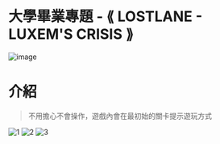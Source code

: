 # 大學畢業專題 - ⟪ LOSTLANE - LUXEM'S CRISIS ⟫
![image](https://github.com/BohowYeh/Senior-Project/assets/151061264/4b09b924-22bc-48cd-8244-c0b7e1297ce5)

# 介紹
>不用擔心不會操作，遊戲內會在最初始的關卡提示遊玩方式

![1](https://github.com/BohowYeh/Senior-Project/assets/151061264/1d9f2709-ee93-49fc-8c9f-32ad1bb7851f)
![2](https://github.com/BohowYeh/Senior-Project/assets/151061264/14305d48-3d30-4b32-bd0c-e300eae3d91b)
![3](https://github.com/BohowYeh/Senior-Project/assets/151061264/78ea5ce4-6824-4b30-9747-01ae4bac1fca)
